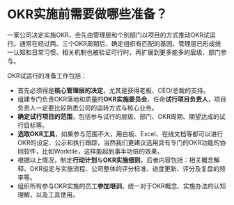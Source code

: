 # OKR实施前需要做哪些准备？

一家公司决定实施OKR，会先由管理层和个别部门以项目的方式推动OKR试运行。通常在经过两、三个OKR周期后，确定组织有匹配的基因、管理层已形成统一认知和日常习惯、相关机制也被验证可行时，再扩展到更多能多的层级、部门参与。

OKR试运行的准备工作包括：
- 首先必须得是**核心管理层的决定**，尤其是获得老板、CEO/总裁的支持。
- 组建专门负责OKR落地和质量的**OKR实施委员会**，任命**试行项目负责人**，项目负责人一定要比较熟悉公司的运转方式与核心业务。
- **确定试行项目的范围**，包括参与试行的层级、部门、OKR周期、期望达成的试行目标等。
- **选取OKR工具**，如果参与范围不大，用白板、Excel、在线文档等都可以进行OKR的设定、公示和执行跟踪，当然我们更建议选用具有专门的OKR功能的协同软件，比如Worktile，这样能起到事半功倍的效果。
- 根据以上情况，制定**行动计划**与**OKR实施细则**，后者内容包括：相关概念解释、OKR设定与实施流程、公司整体的评分标准、进度更新、评分及复盘的频率等。
- 组织所有参与OKR实施的员工**参加培训**，统一对于OKR概念、实施办法的认知理解，以及工具使用。